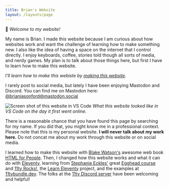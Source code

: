 ```yaml
---
title: Brian's Website
layout: /layouts/page
---
```


👋 _Welcome to my website!_

My name is Brian. I made this website because I am curious about how websites work and want the challenge of learning how to make something new. I also like the idea of having a space on the internet that I control directly. I enjoy keyboards, coffee, stories told though all sorts of media, and nerdy games. My plan is to talk about those things here, but first I have to learn how to make this website. 

_I'll learn how to make this webiste by [making this website](/roadmap/)._

I rarely post to social media, but lately I have been enjoying Mastodon and Discord. You can find me on Mastodon here: [@brianjasonford@mastodon.social](https://mastodon.social/@brianjasonford) 

![Screen shot of this website in VS Code](/images/vscScreenShot.png)
_What this website looked like in VS Code on the day it first went online._

There is a reasonable chance that you have found this page by searching for my name. If you did that, you might know me in a professional context. Please note that this is my personal website. **I will never talk about my work here.** Do not concat me about my work through this website or on social media.

<p class="notice">I learned how to make this website with <a href="https://blakewatson.com">Blake Watson's</a> awesome web book <a href="https://htmlforpeople.com">HTML for People</a>. Then, I changed how this website works and what it can do with <a href="https://www.11ty.dev">Eleventy</a>, learning from <a href="https://thinkdobecreate.com">Stephanie Eckles'</a> great <a href="https://egghead.io/courses/build-an-eleventy-11ty-site-from-scratch-bfd3">Egghead course</a> and <a href="https://11ty.rocks">11ty Rocks!</a>, the <a href="https://learn-eleventy.pages.dev">Learn Eleventy</a> project, and the examples at <a href="https://11tybundle.dev">11tybundle.dev</a>. The folks at the <a href="https://www.11ty.dev/blog/discord/">11ty Discord server</a> have been welcoming and helpful!</p>